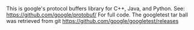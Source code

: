 This is google's protocol buffers library for C++, Java, and Python.
See: https://github.com/google/protobuf/
For full code.
The googletest tar ball was retrieved from git
https://github.com/google/googletest/releases
